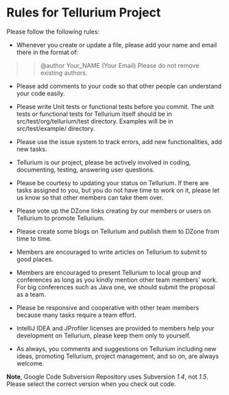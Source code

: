 # Rules for Tellurium Project #

Please follow the following rules:

  * Whenever you create or update a file, please add your name and email there in the format of:
> > @author Your\_NAME (Your Email)
> > Please do not remove existing authors.

  * Please add comments to your code so that other people can understand your code easily.

  * Please write Unit tests or functional tests before you commit. The unit tests or functional tests for Tellurium itself should be in src/test/org/tellurium/test directory. Examples will be in src/test/example/ directory.

  * Please use the issue system to track errors, add new functionalities, add new tasks.

  * Tellurium is our project, please be actively involved in coding, documenting, testing, answering user questions.

  * Please be courtesy to updating your status on Tellurium. If there are tasks assigned to you, but you do not have time to work on it, please let us know so that other members can take them over.

  * Please vote up the DZone links creating by our members or users on Tellurium to promote Tellurium.

  * Please create some blogs on Tellurium and publish them to DZone from time to time.

  * Members are encouraged to write articles on Tellurium to submit to good places.

  * Members are encouraged to present Tellurium to local group and conferences as long as you kindly mention other team members' work. For big conferences such as Java one, we should submit the proposal as a team.

  * Please be responsive and cooperative with other team members because many tasks require a team effort.

  * IntelliJ IDEA and JProfiler licenses are provided to members help your development on Tellurium, please keep them only to yourself.

  * As always, you comments and suggestions on Tellurium including new ideas, promoting Tellurium, project management, and so on, are always welcome.

**Note**, Google Code Subversion Repository uses Subversion _1.4_, not _1.5_. Please select the correct version when you check out code.